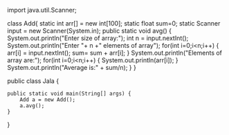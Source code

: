 import java.util.Scanner;

class Add{
	static int arr[] = new int[100];
	static float sum=0;
	static Scanner input = new Scanner(System.in);
	public static void avg()
	{
		System.out.println("Enter size of array:");
		int n = input.nextInt();
		System.out.println("Enter "+ n +" elements of array");
		for(int i=0;i<n;i++)
		{
			arr[i] = input.nextInt();
			sum= sum + arr[i];
		}
		System.out.println("Elements of array are:");
		for(int i=0;i<n;i++)
		{
			System.out.println(arr[i]);
		}
		System.out.println("Average is:" + sum/n);
	}
}

public class Jala {

	public static void main(String[] args) {
		Add a = new Add();
		a.avg();
	}
}
